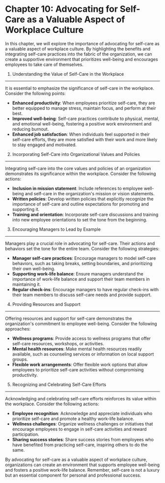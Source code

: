 Chapter 10: Advocating for Self-Care as a Valuable Aspect of Workplace Culture
==============================================================================

In this chapter, we will explore the importance of advocating for self-care as a valuable aspect of workplace culture. By highlighting the benefits and integrating self-care practices into the fabric of the organization, we can create a supportive environment that prioritizes well-being and encourages employees to take care of themselves.

1. Understanding the Value of Self-Care in the Workplace
--------------------------------------------------------

It is essential to emphasize the significance of self-care in the workplace. Consider the following points:

* **Enhanced productivity**: When employees prioritize self-care, they are better equipped to manage stress, maintain focus, and perform at their best.
* **Improved well-being**: Self-care practices contribute to physical, mental, and emotional well-being, fostering a positive work environment and reducing burnout.
* **Enhanced job satisfaction**: When individuals feel supported in their self-care efforts, they are more satisfied with their work and more likely to stay engaged and motivated.

2. Incorporating Self-Care into Organizational Values and Policies
------------------------------------------------------------------

Integrating self-care into the core values and policies of an organization demonstrates its significance within the workplace. Consider the following actions:

* **Inclusion in mission statement**: Include references to employee well-being and self-care in the organization's mission or vision statements.
* **Written policies**: Develop written policies that explicitly recognize the importance of self-care and outline expectations for promoting and supporting it.
* **Training and orientation**: Incorporate self-care discussions and training into new employee orientations to set the tone from the beginning.

3. Encouraging Managers to Lead by Example
------------------------------------------

Managers play a crucial role in advocating for self-care. Their actions and behaviors set the tone for the entire team. Consider the following strategies:

* **Manager self-care practices**: Encourage managers to model self-care behaviors, such as taking breaks, setting boundaries, and prioritizing their own well-being.
* **Supporting work-life balance**: Ensure managers understand the importance of work-life balance and support their team members in maintaining it.
* **Regular check-ins**: Encourage managers to have regular check-ins with their team members to discuss self-care needs and provide support.

4. Providing Resources and Support
----------------------------------

Offering resources and support for self-care demonstrates the organization's commitment to employee well-being. Consider the following approaches:

* **Wellness programs**: Provide access to wellness programs that offer self-care resources, workshops, or activities.
* **Mental health resources**: Make mental health resources readily available, such as counseling services or information on local support groups.
* **Flexible work arrangements**: Offer flexible work options that allow employees to prioritize self-care activities without compromising productivity.

5. Recognizing and Celebrating Self-Care Efforts
------------------------------------------------

Acknowledging and celebrating self-care efforts reinforces its value within the workplace. Consider the following actions:

* **Employee recognition**: Acknowledge and appreciate individuals who prioritize self-care and promote a healthy work-life balance.
* **Wellness challenges**: Organize wellness challenges or initiatives that encourage employees to engage in self-care activities and reward participation.
* **Sharing success stories**: Share success stories from employees who have benefited from practicing self-care, inspiring others to do the same.

By advocating for self-care as a valuable aspect of workplace culture, organizations can create an environment that supports employee well-being and fosters a positive work-life balance. Remember, self-care is not a luxury but an essential component for personal and professional success.
